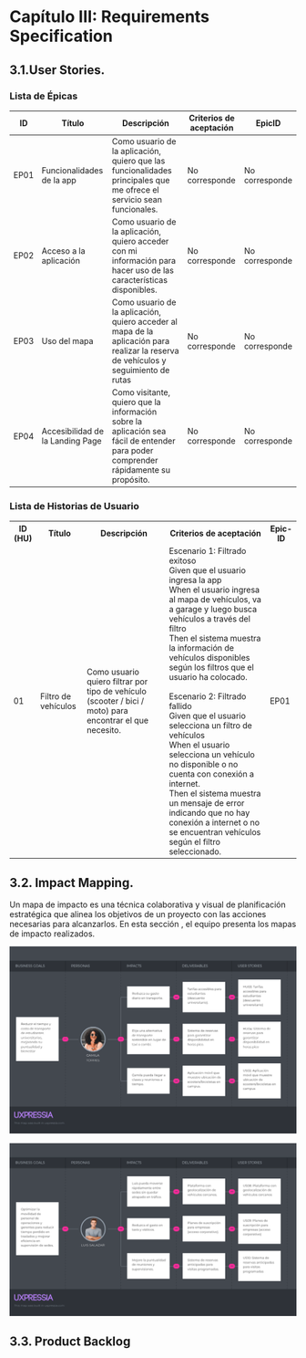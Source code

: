# Capítulo III: Requirements Specification

## 3.1.User Stories.

### Lista de Épicas

| ID   | Título                                       | Descripción                                                                                                                                                          | Criterios de aceptación | EpicID         |
|------|----------------------------------------------|----------------------------------------------------------------------------------------------------------------------------------------------------------------------|-------------------------|----------------|
| EP01 | Funcionalidades de la app             | Como usuario de la aplicación, quiero que las funcionalidades principales que me ofrece el servicio sean funcionales.                                  | No corresponde          | No corresponde |
| EP02 | Acceso a la aplicación                  | Como usuario de la aplicación, quiero acceder con mi información para hacer uso de las características disponibles.                                                                   | No corresponde          | No corresponde |
| EP03 | Uso del mapa                      | Como usuario de la aplicación, quiero acceder al mapa de la aplicación para realizar la reserva de vehículos y seguimiento de rutas                                                  | No corresponde          | No corresponde |
| EP04 | Accesibilidad de la Landing Page        | Como visitante, quiero que la información sobre la aplicación sea fácil de entender para poder comprender rápidamente su propósito. | No corresponde          | No corresponde |

### Lista de Historias de Usuario

<table>
  <tbody>
    <tr>
      <th>ID (HU)</th>
      <th>Título</th>
      <th>Descripción</th>
      <th>Criterios de aceptación</th>
      <th>Epic-ID</th>
    </tr>
    <tr>
      <td>01</td>
      <td>Filtro de vehículos</td>
      <td>Como usuario quiero filtrar por tipo de vehículo (scooter / bici / moto) para encontrar el que necesito.</td>
      <td>
        Escenario 1: Filtrado exitoso <br>
        Given que el usuario ingresa la app <br>
        When el usuario ingresa al mapa de vehículos, va a garage y luego busca vehículos a través del filtro <br>
        Then el sistema muestra la información de vehículos disponibles según los filtros que el usuario ha colocado. <br>
        <br>
        Escenario 2: Filtrado fallido<br>
        Given que el usuario selecciona un filtro de vehículos <br>
        When el usuario selecciona un vehículo no disponible o no cuenta con conexión a internet.  <br>
        Then el sistema muestra un mensaje de error indicando que no hay conexión a internet o no se encuentran vehículos según el filtro seleccionado.<br>
      </td>
      <td>EP01</td>
    </tr>
  </tbody>
</table>

## 3.2. Impact Mapping.

Un mapa de impacto es una técnica colaborativa y visual de planificación estratégica que alinea los objetivos de un proyecto con las acciones necesarias para alcanzarlos. En esta sección , el equipo presenta los mapas de impacto realizados.


![User Persona](/assets/chapter03/Impact%20map%203.png)

![User Persona](/assets/chapter03/Impact%20map%202%20(1).png)


## 3.3. Product Backlog

